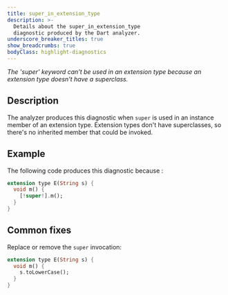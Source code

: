 ```yaml
---
title: super_in_extension_type
description: >-
  Details about the super_in_extension_type
  diagnostic produced by the Dart analyzer.
underscore_breaker_titles: true
show_breadcrumbs: true
bodyClass: highlight-diagnostics
---
```


_The 'super' keyword can't be used in an extension type because an extension type doesn't have a superclass._

## Description

The analyzer produces this diagnostic when `super` is used in an instance
member of an extension type. Extension types don't have superclasses, so
there's no inherited member that could be invoked.

## Example

The following code produces this diagnostic because :

```dart
extension type E(String s) {
  void m() {
    [!super!].m();
  }
}
```

## Common fixes

Replace or remove the `super` invocation:

```dart
extension type E(String s) {
  void m() {
    s.toLowerCase();
  }
}
```
